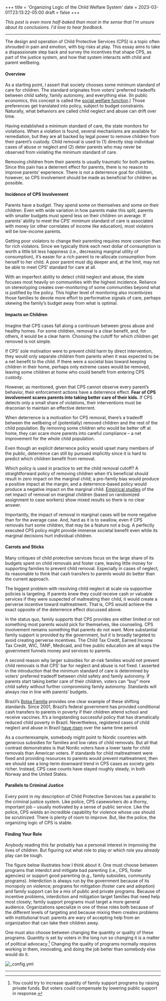 +++
title = 'Organizing Logic of the Child Welfare System'
date = 2023-03-01T23:13:22-05:00
draft = false
+++

*This post is even more half-baked than most in the sense that I'm unsure about its conclusions. I'd love to hear feedback.*

---

The design and operation of Child Protective Services (CPS) is a topic often shrouded in pain and emotion, with big risks at play. This essay aims to take a dispassionate step back and survey the incentives that shape CPS, as part of the justice system, and how that system interacts with child and parent wellbeing. 

#### Overview

As a starting point, I assert that society chooses some minimum standard of care for children. The standard originates from voters’ preferred tradeoffs between child safety, family autonomy, and everything else. (In public economics, this concept is called the [social welfare function](https://en.wikipedia.org/wiki/Social_welfare_function).) Those preferences get translated into policy, subject to budget constraints. Naturally, what behaviors are called child neglect and abuse can drift over time. 

Having established a minimum standard of care, the state monitors for violations. When a violation is found, several mechanisms are available for remediation, but they are all backed by legal power to remove children from their parent’s custody. Child removal is used to (1) directly stop individual cases of abuse or neglect and (2) deter parents who may never be observed from violating the minimum standard of care. 

Removing children from their parents is usually traumatic for both parties. Since this pain has a deterrent effect for parents, there is no reason to improve parents’ experience. There is not a deterrence goal for children, however, so CPS involvement should be made as beneficial for children as possible.

#### Incidence of CPS Involvement

Parents have a budget. They spend some on themselves and some on their children. Even with wide variation in how parents make this split, parents with smaller budgets must spend less on their children on average. If parents’ ability to meet the CPS’ minimum standard of care is associated with money (or other correlates of income like education), most violators will be low-income parents. 

Getting poor violators to change their parenting requires more coercion than for rich violators. Since we typically think each next dollar of consumption is worth a little bit less happiness (i.e., decreasing marginal utility of consumption), it’s easier for a rich parent to re-allocate consumption from herself to her child. A poor parent must dig deeper and, at the limit, may not be able to meet CPS’ standard for care at all. 

With an imperfect ability to detect child neglect and abuse, the state focuses most heavily on communities with the highest incidence. Reliance on stereotyping creates over-monitoring of some communities beyond what is justified by the policy. This higher level of monitoring also incentivizes those families to devote more effort to performative signals of care, perhaps skewing the family’s budget away from what is optimal. 

#### Impacts on Children

Imagine that CPS cases fall along a continuum between gross abuse and healthy homes. For some children, removal is a clear benefit, and, for others, it would be a clear harm. Choosing the cutoff for which children get removed is not simple. 

If CPS’ sole motivation were to prevent child harm by direct intervention, they would only separate children from parents when it was expected to be a net benefit to the child. If there were a societal bias toward keeping children in their home, perhaps only extreme cases would be removed, leaving some children at home who could benefit from entering CPS custody. 

However, as mentioned, given that CPS cannot observe every parent’s behavior, their enforcement actions have a deterrence effect. **Fear of CPS involvement scares parents into taking better care of their kids.** If CPS detects only a small share of violations, their interventions must be draconian to maintain an effective deterrent. 

When deterrence is a motivation for CPS removal, there’s a tradeoff between the wellbeing of (potentially) removed children and the rest of the child population. By removing some children who would be better off at home, they can scare more parents into careful compliance – a net improvement for the whole child population. 

Even though an explicit deterrence policy would upset many members of the public, deterrence can still by pursued implicitly since it is hard to predict which children benefit from removal. 

Which policy is used in practice to set the child removal cutoff? A straightforward policy of removing children when it’s beneficial should result in zero impact on the marginal child; a pro-family bias would produce a positive impact at the margin; and a deterrence-based policy would produce a negative impact on the marginal child. [Empirical studies](https://www.aeaweb.org/articles?id=10.1257/app.20200204) of the net impact of removal on marginal children (based on randomized assignment to case workers) show mixed results so there is no clear answer.

Importantly, the impact of removal in marginal cases will be more negative than for the average case. And, hard as it is to swallow, even if CPS removals hurt some children, that may be a feature not a bug. A perfectly executed CPS policy might provide immense societal benefit even while its marginal decisions hurt individual children.

#### Carrots and Sticks

Many critiques of child protective services focus on the large share of its budgets spent on child removals and foster care, leaving little money for supporting families to prevent child removal. Especially in cases of neglect, its reasonable to think that cash transfers to parents would do better than the current approach. 

The biggest problem with resolving child neglect at scale via supportive policies is targeting. If parents knew they could receive cash or valuable services if they were suspected of maltreating their child, it would create a perverse incentive toward maltreatment. That is, CPS would achieve the exact opposite of the deterrence effect discussed above. 

In the status quo, family supports that CPS provides are either limited or not something most parents would pick for themselves, like counseling. CPS involvement remains something that parents do not want. More substantial family support is provided by the government, but it is broadly targeted to avoid creating perverse incentives. The Child Tax Credit, Earned Income Tax Credit, WIC, TANF, Medicaid, and free public education are all ways the government funnels money and services to parents.

A second reason why larger subsidies for at-risk families would not prevent child removals is that CPS’ bar for neglect and abuse is not fixed. I asserted in the introduction that the minimum standard of care is determined by voters’ preferred tradeoff between child safety and family autonomy. If parents start taking better care of their children, voters can “buy” more child safety without further compromising family autonomy. Standards will always rise in line with parents’ budgets. 

Brazil’s [Bolsa Familia](https://en.wikipedia.org/wiki/Bolsa_Fam%C3%ADlia) provides one clear example of these shifting standards. Since 2001, Brazil’s federal government has provided conditional cash transfers to parents in poverty if their children attend school and receive vaccines. It’s a longstanding successful policy that has dramatically reduced child poverty in Brazil. Nevertheless, registered cases of child neglect and abuse in Brazil [have risen](https://agenciapatriciagalvao.org.br/violencia/violencia-sexual/tres-criancas-ou-adolescentes-sao-abusadas-sexualmente-no-brasil-a-cada-hora/) over the same time period. 

As a counterexample, somebody might point to Nordic countries with generous subsidies for families and low rates of child removals. But all that contrast demonstrates is that Nordic voters have a lower taste for child removals than American voters. If standards for child maltreatment were fixed and providing resources to parents would prevent maltreatment, then we should see a long-term downward trend in CPS cases as society gets richer. Instead, CPS case counts have stayed roughly steady, in both Norway and the United States. 

#### Parallels to Criminal Justice

Every point in my description of Child Protective Services has a parallel to the criminal justice system. Like police, CPS caseworkers do a thorny, important job – usually motivated by a sense of public service. Like the police, CPS wields an incredible capability for violence whose use should be scrutinized. There is plenty of room to improve. But, like the police, the organizing logic of CPS is stable.

#### Finding Your Role

Anybody reading this far probably has a personal interest in improving the lives of children. But figuring out what role to play or which role you *already* play can be tough.

The figure below illustrates how I think about it. One must choose between programs that interdict and mitigate bad parenting (i.e., CPS, foster agencies) or support good parenting (e.g., family subsidies, community programs). Interdiction is always run by the government because of its monopoly on violence; programs for mitigation (foster care and adoption) and family support can be a mix of public and private programs. Because of incentive problems, interdiction and mitigation target families that need help most closely; family support programs must target a more general audience. Organizations specialize in one of these roles both because of the different levels of targeting and because mixing them creates problems with institutional trust: parents are wary of accepting help from an organization that can take their children away.

One must also choose between changing the quantity or quality of these programs. Quantity is set by voters in the long run so changing it is a matter of political advocacy.[^1] Changing the quality of programs normally requires working in them, innovating, and doing the job better than somebody else would do it.

![_config.yml](/images/child_welfare_roles.jpg)

---

[^1]: You could try to increase quantity of family support programs by raising private funds. But voters could compensate by lowering public support in response.


